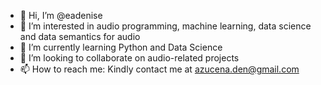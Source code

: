 - 👋 Hi, I’m @eadenise
- 👀 I’m interested in audio programming, machine learning, data science and data semantics for audio
- 🌱 I’m currently learning Python and Data Science
- 💞️ I’m looking to collaborate on audio-related projects
- 📫 How to reach me: Kindly contact me at azucena.den@gmail.com

<!---
eadenise/eadenise is a ✨ special ✨ repository because its `README.md` (this file) appears on your GitHub profile.
You can click the Preview link to take a look at your changes.
--->
